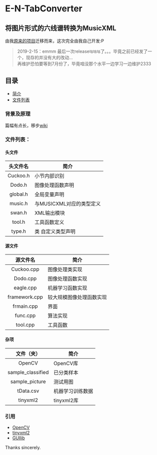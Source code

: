 # E-N-TabConverter
## 将图片形式的六线谱转换为MusicXML

由我[原来的项目](https://github.com/EscapeLand/ELand-chordConverter)迁移而来，这次完全由我自己开发:P

> 2019-2-15：emmm 最后一次release`咕咕咕`了。。。毕竟之前已经发了一个，现存的并没有大的改动...			
> 再维护恐怕要等到7月份了，毕竟咱没那个水平一边学习一边维护2333

## 目录

  * [简介](#背景及原理)
  * [文件列表](#文件列表)

### 背景及原理

  篇幅有点长，移步[wiki](https://github.com/YuanWangZhe/E-N-TabConverter/wiki/原理)

### 文件列表：

#### 头文件

|头文件名      |简介                         |
|:-----------:|-----------------------------|
|Cuckoo.h     |小节内部识别                  |
|Dodo.h       |图像处理函数声明                |
|global.h     |全局变量声明                  |
|music.h      |与MUSICXML对应的类型定义       |
|swan.h       |XML输出模块                   |
|tool.h       |工具函数定义                   |
|type.h       |类 自定义类型声明              |

#### 源文件

|源文件名      |简介                          |
|:-----------:|------------------------------|
|Cuckoo.cpp   |图像处理类实现                  |
|Dodo.cpp     |图像处理函数实现                |
|eagle.cpp    |机器学习函数实现                |
|framework.cpp|较大规模图像处理函数实现          |
|frmain.cpp   |界面                           |
|func.cpp     |算法实现                       |
|tool.cpp     |工具函数                       |

#### 杂项

|文件（夹）         |简介                          |
|:---------------:|------------------------------|
|OpenCV           |OpenCV库                     |
|sample_classified|已分类样本                     |
|sample_picture   |测试用图                      |
|tData.csv        |机器学习训练数据                |
|tinyxml2         |tinyxml2库                     |

### 引用

* [OpenCV](https://github.com/opencv/opencv)
* [tinyxml2](https://github.com/leethomason/tinyxml2)
* [GUIlib](https://github.com/YuanWangZhe/E-N-TabConverter/blob/master/GUIlib/GUIlib.md)

Thanks sincerely.
